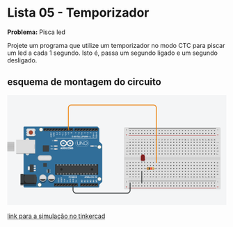 # Lista 05 - Temporizador

**Problema:** Pisca led

Projete um programa que utilize um temporizador no modo CTC para piscar um led a cada 1
segundo. Isto é, passa um segundo ligado e um segundo desligado.

## esquema de montagem do circuito

<p align="center">
  <img src="https://github.com/CarlosG18/sd_dca0919/blob/main/examples/example6/esquema6.png" alt="esquema do circuito no arduino">
</p>

[link para a simulação no tinkercad](https://www.tinkercad.com/things/7Zqsgosy7ml-temporizador)
